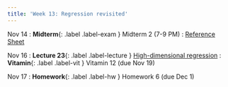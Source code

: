 ```yaml
---
title: 'Week 13: Regression revisited'
---
```


Nov 14
: **Midterm**{: .label .label-exam } Midterm 2 (7-9 PM)
    : [Reference Sheet](resources/assets/exams/mt2reference.pdf)

Nov 16
: **Lecture 23**{: .label .label-lecture } [High-dimensional regression](lecture/lec23)
: **Vitamin**{: .label .label-vit } Vitamin 12 (due Nov 19)

Nov 17
: **Homework**{: .label .label-hw } Homework 6 (due Dec 1)